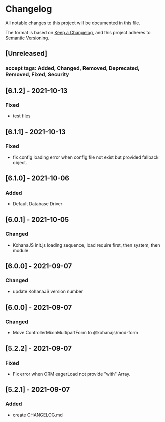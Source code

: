 # Changelog
All notable changes to this project will be documented in this file.

The format is based on [Keep a Changelog](https://keepachangelog.com/en/1.0.0/),
and this project adheres to [Semantic Versioning](https://semver.org/spec/v2.0.0.html).

## [Unreleased]
### accept tags: Added, Changed, Removed, Deprecated, Removed, Fixed, Security

## [6.1.2] - 2021-10-13
### Fixed
- test files

## [6.1.1] - 2021-10-13
### Fixed
- fix config loading error when config file not exist but provided fallback object.

## [6.1.0] - 2021-10-06
### Added
- Default Database Driver

## [6.0.1] - 2021-10-05
### Changed
- KohanaJS init.js loading sequence, load require first, then system, then module

## [6.0.0] - 2021-09-07
### Changed
- update KohanaJS version number

## [6.0.0] - 2021-09-07
### Changed
- Move ControllerMixinMultipartForm to @kohanajs/mod-form

## [5.2.2] - 2021-09-07
### Fixed
- Fix error when ORM eagerLoad not provide "with" Array.

## [5.2.1] - 2021-09-07
### Added
- create CHANGELOG.md